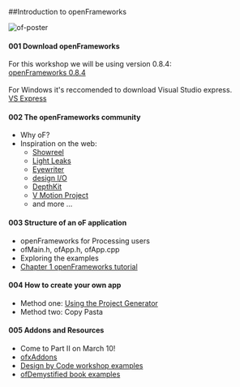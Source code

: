 ##Introduction to openFrameworks

![of-poster](http://i.imgur.com/FkmOkDU.jpg)

#### 001 Download openFrameworks

For this workshop we will be using version 0.8.4: <br/>
[openFrameworks 0.8.4](http://openframeworks.cc/download/) <br/>
<br/>
For Windows it's reccomended to download Visual Studio express.<br/>
[VS Express](http://openframeworks.cc/setup/vs/)

#### 002 The openFrameworks community

- Why oF?
- Inspiration on the web: <br/>
   - [Showreel](https://www.youtube.com/watch?v=6u6IDorMKAs) <br/>
   - [Light Leaks](https://vimeo.com/66167082) <br/>
   - [Eyewriter](http://thesystemis.com/projects/eyewriter/) <br/>
   - [design I/O](http://design-io.com) <br />
   - [DepthKit](http://www.rgbdtoolkit.com) <br />
   - [V Motion Project](https://vimeo.com/45417241) <br />
   - and more ...

#### 003 Structure of an oF application

- openFrameworks for Processing users
- ofMain.h, ofApp.h, ofApp.cpp
- Exploring the examples
- [Chapter 1 openFrameworks tutorial](http://openframeworks.cc/tutorials/introduction/001_chapter1.html)

#### 004 How to create your own app

- Method one: [Using the Project Generator](http://www.openframeworks.cc/tutorials/introduction/002_projectGenerator.html)
- Method two: Copy Pasta

#### 005 Addons and Resources
- Come to Part II on March 10!
- [ofxAddons](http://www.ofxaddons.com/)
- [Design by Code workshop examples](https://github.com/gianordoli/of_course_design_by_code)
- [ofDemystified book examples](https://github.com/firmread/ofDemystified)
